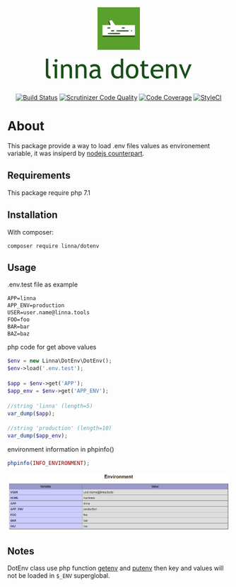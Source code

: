 <div align="center">
    <a href="#"><img src="logo-linna-96.png" alt="Linna Logo"></a>
</div>

<br/>

<div align="center">
    <a href="#"><img src="logo-dotenv.png" alt="Linna dotenv Logo"></a>
</div>

<br/>

<div align="center">
    
[![Build Status](https://travis-ci.org/linna/dotenv.svg?branch=master)](https://travis-ci.org/linna/dotenv)
[![Scrutinizer Code Quality](https://scrutinizer-ci.com/g/linna/dotenv/badges/quality-score.png?b=master)](https://scrutinizer-ci.com/g/linna/dotenv/?branch=master)
[![Code Coverage](https://scrutinizer-ci.com/g/linna/dotenv/badges/coverage.png?b=master)](https://scrutinizer-ci.com/g/linna/dotenv/?branch=master)
[![StyleCI](https://github.styleci.io/repos/145428565/shield?branch=master&style=flat)](https://github.styleci.io/repos/145428565)

</div>

# About
This package provide a way to load .env files values as environement variable, it was insiperd by [nodejs counterpart](https://github.com/motdotla/dotenv).

## Requirements
This package require php 7.1

## Installation
With composer:
```
composer require linna/dotenv
```

## Usage
.env.test file as example
```
APP=linna
APP_ENV=production
USER=user.name@linna.tools
FOO=foo
BAR=bar
BAZ=baz
```

php code for get above values
```php
$env = new Linna\DotEnv\DotEnv();
$env->load('.env.test');

$app = $env->get('APP');
$app_env = $env->get('APP_ENV');

//string 'linna' (length=5)
var_dump($app);

//string 'production' (length=10)
var_dump($app_env);
```

environment information in phpinfo()
```php
phpinfo(INFO_ENVIRONMENT);
```

![phpinfo(INFO_ENVIRONMENT)](dotenv-screen.png)

## Notes
DotEnv class use php function [getenv](http://php.net/manual/en/function.getenv.php) and [putenv](http://php.net/manual/en/function.putenv.php) then 
key and values will not be loaded in `$_ENV` superglobal.
